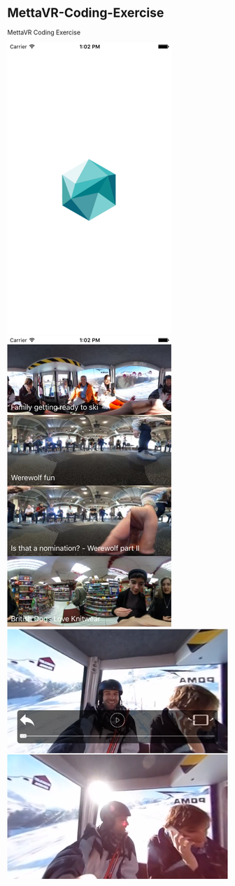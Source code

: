 # MettaVR-Coding-Exercise
MettaVR Coding Exercise

![ScreenShot](./ScreenShots/ScreenShot-1.png)
![ScreenShot](./ScreenShots/ScreenShot-2.png)
![ScreenShot](./ScreenShots/ScreenShot-3.png)
![ScreenShot](./ScreenShots/ScreenShot-4.png)
